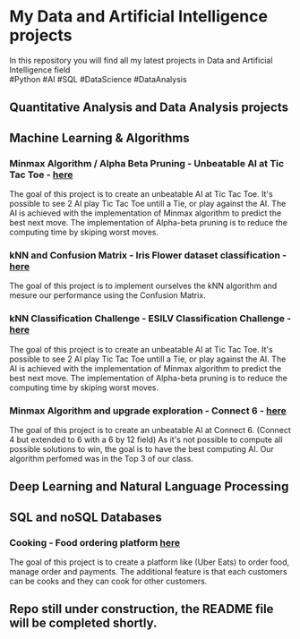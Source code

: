 # My Data and Artificial Intelligence projects 
In this repository you will find all my latest projects in Data and Artificial Intelligence field\
#Python #AI #SQL #DataScience #DataAnalysis

## Quantitative Analysis and Data Analysis projects

## Machine Learning & Algorithms

### Minmax Algorithm / Alpha Beta Pruning - Unbeatable AI at Tic Tac Toe - [here](https://github.com/kevinlim-fr/dia_projects/blob/main/Machine%20Learning%20%26%20Algorithm/Unbeatable%20AI%20Tic%20Tac%20Toe/Morpion-IA.ipynb)
The goal of this project is to create an unbeatable AI at Tic Tac Toe.
It's possible to see 2 AI play Tic Tac Toe untill a Tie, or play against the AI.
The AI is achieved with the implementation of Minmax algorithm to predict the best next move. The implementation of Alpha-beta pruning is to reduce the computing time by skiping worst moves.

### kNN and Confusion Matrix - Iris Flower dataset classification - [here](Machine%20Learning%20%26%20Algorithm/kNN_Iris/k-NN%20Classification.ipynb)
The goal of this project is to implement ourselves the kNN algorithm and mesure our performance using the Confusion Matrix.

### kNN Classification Challenge - ESILV Classification Challenge - [here](Machine%20Learning%20%26%20Algorithm/ClassificationChallenge/Classification%20Challenge%20A3.ipynb)
The goal of this project is to create an unbeatable AI at Tic Tac Toe.
It's possible to see 2 AI play Tic Tac Toe untill a Tie, or play against the AI.
The AI is achieved with the implementation of Minmax algorithm to predict the best next move. The implementation of Alpha-beta pruning is to reduce the computing time by skiping worst moves.

### Minmax Algorithm and upgrade exploration - Connect 6 - [here](Machine%20Learning%20%26%20Algorithm/kNN_Iris/k-NN%20Classification.ipynb)
The goal of this project is to create an unbeatable AI at Connect 6. (Connect 4 but extended to 6 with a 6 by 12 field)
As it's not possible to compute all possible solutions to win, the goal is to have the best computing AI.
Our algorithm perfomed was in the Top 3 of our class.

## Deep Learning and Natural Language Processing

## SQL and noSQL Databases
### Cooking - Food ordering platform [here](SQL%20and%20noSQL%20Databases/Cooking%20-%20MySQL%20Database/Summary)
The goal of this project is to create a platform like (Uber Eats) to order food, manage order and payments. 
The additional feature is that each customers can be cooks and they can cook for other customers.
## Repo still under construction, the README file will be completed shortly.


